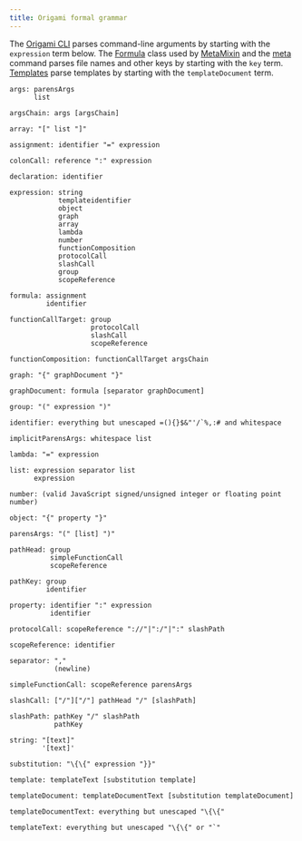 ```yaml
---
title: Origami formal grammar
---
```


The [Origami CLI](/cli) parses command-line arguments by starting with the `expression` term below. The [Formula](/framework/Formula.html) class used by [MetaMixin](/framework/MetaMixin.html) and the [meta](/cli/meta.html) command parses file names and other keys by starting with the `key` term. [Templates](/framework/templates.html) parse templates by starting with the `templateDocument` term.

```
args: parensArgs
      list

argsChain: args [argsChain]

array: "[" list "]"

assignment: identifier "=" expression

colonCall: reference ":" expression

declaration: identifier

expression: string
            templateidentifier
            object
            graph
            array
            lambda
            number
            functionComposition
            protocolCall
            slashCall
            group
            scopeReference

formula: assignment
         identifier

functionCallTarget: group
                    protocolCall
                    slashCall
                    scopeReference

functionComposition: functionCallTarget argsChain

graph: "{" graphDocument "}"

graphDocument: formula [separator graphDocument]

group: "(" expression ")"

identifier: everything but unescaped =(){}$&"'/`%,:# and whitespace

implicitParensArgs: whitespace list

lambda: "=" expression

list: expression separator list
      expression

number: (valid JavaScript signed/unsigned integer or floating point number)

object: "{" property "}"

parensArgs: "(" [list] ")"

pathHead: group
          simpleFunctionCall
          scopeReference

pathKey: group
         identifier

property: identifier ":" expression
          identifier

protocolCall: scopeReference "://"|":/"|":" slashPath

scopeReference: identifier

separator: ","
           (newline)

simpleFunctionCall: scopeReference parensArgs

slashCall: ["/"]["/"] pathHead "/" [slashPath]

slashPath: pathKey "/" slashPath
           pathKey

string: "[text]"
        '[text]'

substitution: "\{\{" expression "}}"

template: templateText [substitution template]

templateDocument: templateDocumentText [substitution templateDocument]

templateDocumentText: everything but unescaped "\{\{"

templateText: everything but unescaped "\{\{" or "`"
```
